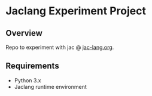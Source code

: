 # Jaclang Experiment Project

## Overview
Repo to experiment with jac @ [jac-lang.org](https://www.jac-lang.org/).

## Requirements
- Python 3.x 
- Jaclang runtime environment
